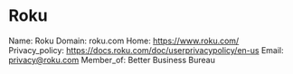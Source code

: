 
# Roku

Name: Roku
Domain: roku.com
Home: https://www.roku.com/
Privacy_policy: https://docs.roku.com/doc/userprivacypolicy/en-us
Email: privacy@roku.com
Member_of: Better Business Bureau
